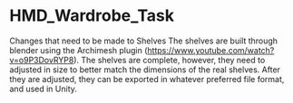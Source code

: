 # HMD_Wardrobe_Task

Changes that need to be made to Shelves
	The shelves are built through blender using the Archimesh plugin (https://www.youtube.com/watch?v=o9P3DovRYP8). The shelves are complete, however, they need to adjusted in size to better match the dimensions of the real shelves. After they are adjusted, they can be exported in whatever preferred file format, and used in Unity. 
